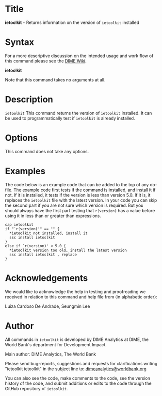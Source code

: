 # Title

__ietoolkit__ - Returns information on the version of `ietoolkit` installed

# Syntax

For a more descriptive discussion on the intended usage and work flow of this command please see the [DIME Wiki](https://dimewiki.worldbank.org/Ietoolkit).

__ietoolkit__

Note that this command takes no arguments at all.

# Description

`ietoolkit` This command returns the version of `ietoolkit` installed. It can be used  to programmatically test if `ietoolkit` is already installed.

# Options

This command does not take any options.

# Examples

The code below is an example code that can be added to the top of any do-file.  The example code first tests if the command is installed, and install it if not. If it is installed, it tests if the version is less than version 5.0. If it is, it replaces the `ietoolkit` file with the latest version. In your code you can skip the second part if you are not sure which version is required. But you should always have the first part testing that `r(version)` has a value before using it in less than or greater than expressions.

```
cap ietoolkit
if "`r(version)'" == "" {
  *ietoolkit not installed, install it
  ssc install ietoolkit
}
else if `r(version)' < 5.0 {
  *ietoolkit version too old, install the latest version
  ssc install ietoolkit , replace
}
```

# Acknowledgements

We would like to acknowledge the help in testing and proofreading we received in relation to this command and help file from (in alphabetic order):

  Luiza Cardoso De Andrade, Seungmin Lee

# Author

All commands in `ietoolkit` is developed by DIME Analytics at DIME, the World Bank's department for Development Impact.

Main author: DIME Analytics, The World Bank

Please send bug-reports, suggestions and requests for clarifications writing "ietoolkit ietoolkit" in the subject line to: dimeanalytics@worldbank.org

You can also see the code, make comments to the code, see the version history of the code, and submit additions or edits to the code through the GitHub repository of `ietoolkit`.
